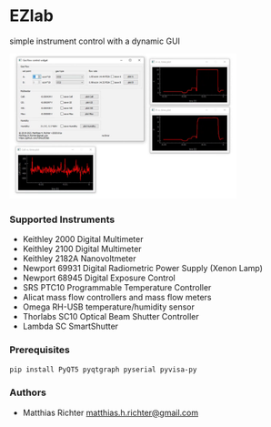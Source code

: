 # EZlab
simple instrument control with a dynamic GUI


<img src="GUI_example.png" width="400">

### Supported Instruments
- Keithley 2000 Digital Multimeter
- Keithley 2100 Digital Multimeter
- Keithley 2182A Nanovoltmeter
- Newport 69931 Digital Radiometric Power Supply (Xenon Lamp)
- Newport 68945 Digital Exposure Control
- SRS PTC10 Programmable Temperature Controller
- Alicat mass flow controllers and mass flow meters
- Omega RH-USB temperature/humidity sensor
- Thorlabs SC10 Optical Beam Shutter Controller
- Lambda SC SmartShutter
  
### Prerequisites

```
pip install PyQT5 pyqtgraph pyserial pyvisa-py
```
  
  
### Authors
- Matthias Richter matthias.h.richter@gmail.com
